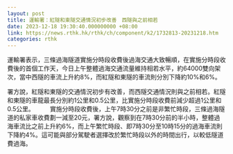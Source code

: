 ```yaml
---
layout: post
title: 運輸署：紅隧和東隧交通情況初步改善　西隧與之前相若
date: 2023-12-18 19:30:40.000000000 +08:00
link: https://news.rthk.hk/rthk/ch/component/k2/1732813-20231218.htm
categories: rthk
---
```


運輸署表示，三條過海隧道實施分時段收費後過海交通大致暢順，在實施分時段收費後的首個工作天，今日上午整體過海交通流量維持相若水平，約64000雙向架次，當中西隧的車流上升約8%，而紅隧和東隧的車流則分別下降約10%和6%。

署方說，紅隧和東隧的交通情況初步有改善，而西隧交通情況則與之前相若。紅隧和東隧的車龍最長分別約1公里和0.5公里，比實施分時段收費前減少超過1公里和0.5公里。
　　 
實施分時段收費後，上午7時30分之前是非繁忙時段，三條過海隧道的私家車收費劃一減至20元，署方說，觀察到在7時30分前的半小時，整體過海車流比之前上升約6%，而上午繁忙時段、即7時30分至10時15分的過海車流則下降約4%。這可能與部分駕駛者選擇改於繁忙時段以外的時間出行，以較低隧道費過海。
